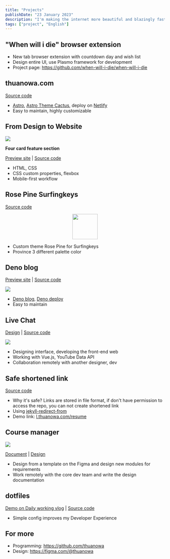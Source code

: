```yaml
---
title: "Projects"
publishDate: "23 January 2023"
description: "I'm making the internet more beautiful and blazingly fast"
tags: ["project", "English"]
---
```


## "When will i die" browser extension

- New tab browser extension with countdown day and wish list
- Design entire UI, use Plasmo framework for development
- Project page: https://github.com/when-will-i-die/when-will-i-die

## thuanowa.com

[Source code](https://github.com/thuanowa/thuanowa.com)

- [Astro](https://astro.build/), [Astro Theme Cactus](https://github.com/chrismwilliams/astro-theme-cactus), deploy on [Netlify](netlify.com)
- Easy to maintain, highly customizable

## From Design to Website

<img src="/four-card-feature-section.png"/>

**Four card feature section**

[Preview site](https://from-design-to-website.github.io/four-card-feature-section/) | [Source code](https://github.com/from-design-to-website/four-card-feature-section)

- HTML, CSS
- CSS custom properties, flexbox
- Mobile-first workflow

## Rose Pine Surfingkeys

[Source code](https://github.com/rose-pine/surfingkeys)

<p align="center">
    <img src="https://github.com/rose-pine/rose-pine-theme/raw/main/assets/icon.png" width="80" />
</p>

- Custom theme Rose Pine for Surfingkeys
- Province 3 different palette color

## Deno blog

[Preview site](https://thuanowablog.deno.dev/) | [Source code](https://github.com/thuanowa/deno_blog)

<img src="/thuanowablog.deno.dev_.png" />

- [Deno blog](https://github.com/denoland/deno_blog), [Deno deploy](https://deno.com/deploy)
- Easy to maintain

## Live Chat

[Design](https://figma.com/community/file/982136815362321966) | [Source code](https://github.com/OngDev/client)

<img src="/live_chat.png"/>

- Designing interface, developing the front-end web
- Working with Vue.js, YouTube Data API
- Collaboration remotely with another designer, dev

## Safe shortened link

[Source code](https://github.com/OngDev/client)

- Why it's safe? Links are stored in file format, if don't have permission to access the repo, you can not create shortened link
- Using [jekyll-redirect-from](https://github.com/jekyll/jekyll-redirect-from)
- Demo link: [l.thuanowa.com/resume](https://l.thuanowa.com/resume)

## Course manager

<img src="/course_storage.png"/>

[Document](https://github.com/OngDev/course-manager/blob/master/docs/style-guide.md) | [Design](https://figma.com/community/file/978217394826446327)

- Design from a template on the Figma and design new modules for requirements
- Work remotely with the core dev team and write the design documentation

## dotfiles

[Demo on Daily working vlog](https://www.youtube.com/playlist?list=PLcazFfFZIFPld0UvU7OxYl6ayyBJ6MvY7) | [Source code](https://github.com/thuanowa/dotfiles)

- Simple config improves my Developer Experience

## For more

- Programming: https://github.com/thuanowa
- Design: https://figma.com/@thuanowa
